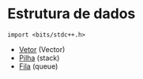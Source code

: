 # Estrutura de dados
`import <bits/stdc++.h>`

- [Vetor](VECTOR.md) (Vector)
- [Pilha](PILHA.md) (stack)
- [Fila](FILA.md) (queue)

